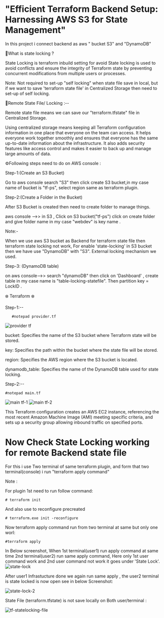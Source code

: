 # "Efficient Terraform Backend Setup: Harnessing AWS S3 for State Management"

In this project i connect backend as aws " bucket S3" and "DynamoDB"

🌟What is state locking ?

State Locking is terraform inbuild setting for avoid State locking is used to avoid conflicts and ensure the integrity of Terraform state by preventing concurrent modifications from multiple
users or processes.

Note: Not required to set-up "self locking"  when state file save in local, but if we want to save 'terraform state file' in Centralized Storage then need to set-up of self locking.

🌟Remote State File/ Locking :--

Remote state file means we can save our "terraform.tfstate" file in Centralized Storage.

Using centralized storage means keeping all Terraform configuration information in one place that everyone on the team can access. It helps everyone work together smoothly and ensures that 
everyone has the same up-to-date information about the infrastructure. It also adds security features like access control and makes it easier to back up and manage large amounts of data.


⚙️Following steps need to do on AWS console :

Step-1:(Create an S3 Bucket)

Go to aws console search "S3" then click create S3 bucket,in my case name of bucket is "tf-ps", select region same as terraform plugin.

Step-2:(Create a Folder in the Bucket)

After S3 Bucket is created then need to create folder to manage things.

aws console -->> in S3 , Click on S3 bucket("tf-ps") click on create folder and give folder name in my case "webdev" is key name .

Note:-

When we use aws S3 bucket as Backend for terraform state file then terraform state locking not work, For enable 'state-locking' in S3 bucket then we have use "DynamoDB" with "S3". 
External locking mechanism we used.

Step-3: (DynamoDB table)

on aws console-->> search "dynamoDB" then click on 'Dashboard' , create table in my case name is "table-locking-statefile". 
Then partition key = LockID .



❄️ Terraform ❄️

Step-1:--

       #notepad provider.tf

![provider tf](https://github.com/Pratikshinde55/Terraform-Remote-Backend-state_locking/assets/145910708/eaca1b18-16da-40e0-b2ee-b4212799edf3)

bucket: Specifies the name of the S3 bucket where Terraform state will be stored.

key: Specifies the path within the bucket where the state file will be stored.

region: Specifies the AWS region where the S3 bucket is located.

dynamodb_table: Specifies the name of the DynamoDB table used for state locking.


Step-2:--

    #notepad main.tf

![main tf-1](https://github.com/Pratikshinde55/Terraform-Remote-Backend-state_locking/assets/145910708/69380606-fb4d-4424-b7fc-0c08510a2da9)
![main tf-2](https://github.com/Pratikshinde55/Terraform-Remote-Backend-state_locking/assets/145910708/f0decdb5-5f3b-4b15-a25f-12469d8e14b2)

This Terraform configuration creates an AWS EC2 instance, referencing the most recent Amazon Machine Image (AMI) meeting specific criteria, and sets up a security
group allowing inbound traffic on specified ports.


# Now Check State Locking working for remote Backend state file 
For this i use Two terminal of same terraform plugin, and form that two terminal(console) i run "terraform apply command"

Note : 

For plugin 1st need to run follow command:

    # terraform init
    
And also use to reconfigure precreated 

    # terraform.exe init -reconfigure

Now terraform apply command run from two terminal at same but only one worl:

    #terraform apply

In Below screenshot, When 1st terminal(user1) run apply command at same time 2nd terminal(user2) run same apply command, Here only 1st user command work and 2nd user command not work 
it goes under 'State Lock'.
![state-lock](https://github.com/Pratikshinde55/Terraform-Remote-Backend-state_locking/assets/145910708/6f63d12b-d757-49b2-b05d-f16489f5cb18)

After user1 Infrastucture done we again run same apply , the user2 terminal is state locked is now open see in below Screenshot: 

![state-lock-2](https://github.com/Pratikshinde55/Terraform-Remote-Backend-state_locking/assets/145910708/179e7c65-af8e-4f2d-82cb-0783c5c54ab4)


State File (terraform.tfstate) is not save locally on Both user/terminal :

![tf-statelocking-file](https://github.com/Pratikshinde55/Terraform-Remote-Backend-state_locking/assets/145910708/71c3b6ca-b0ff-4aeb-82e0-d6713ca57cbc)










